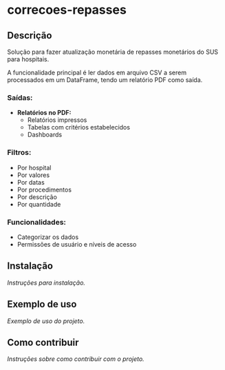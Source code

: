 # correcoes-repasses

## Descrição

Solução para fazer atualização monetária de repasses monetários do SUS para hospitais.

A funcionalidade principal é ler dados em arquivo CSV a serem processados em um DataFrame, tendo um relatório PDF como saída.

### Saídas:
- **Relatórios no PDF:**
  - Relatórios impressos
  - Tabelas com critérios estabelecidos
  - Dashboards

### Filtros:
- Por hospital
- Por valores
- Por datas
- Por procedimentos
- Por descrição
- Por quantidade

### Funcionalidades:
- Categorizar os dados
- Permissões de usuário e níveis de acesso

## Instalação

_Instruções para instalação._

## Exemplo de uso

_Exemplo de uso do projeto._

## Como contribuir

_Instruções sobre como contribuir com o projeto._


